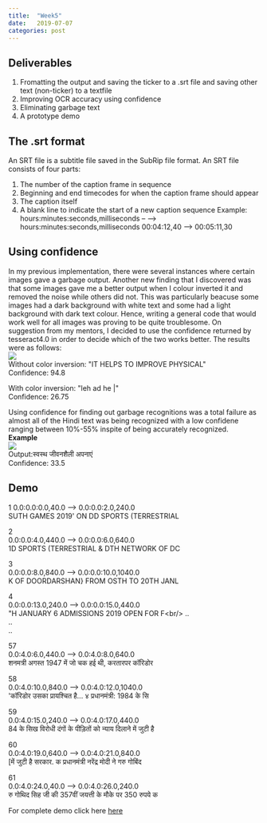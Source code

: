 ```yaml
---
title:  "Week5"
date:   2019-07-07
categories: post
---
```


## Deliverables
1. Fromatting the output and saving the ticker to a .srt file and saving other text (non-ticker) to a textfile
2. Improving OCR accuracy using confidence
3. Eliminating garbage text
4. A prototype demo

## The .srt format
An SRT file is a subtitle file saved in the SubRip file format.
An SRT file consists of four parts:
1. The number of the caption frame in sequence
2. Beginning and end timecodes for when the caption frame should appear
3. The caption itself
4. A blank line to indicate the start of a new caption sequence
Example:
  hours:minutes:seconds,milliseconds – –> hours:minutes:seconds,milliseconds
  00:04:12,40 --> 00:05:11,30

## Using confidence
In my previous implementation, there were several instances where certain images gave a garbage output. Another new finding that I discovered was that some images gave me a better output when I colour inverted it and removed the noise while others did not. This was particularly beacuse some images had a dark background with white text and some had a light background with dark text colour. Hence, writing a general code that would work well for all images was proving to be quite troublesome. On suggestion from my mentors, I decided to use the confidence returned by tesseract4.0 in order to decide which of the two works better.
The results were as follows:<br/>
![](/blog/assets/article_images/5.1.jpg)<br/>
Without color inversion: "IT HELPS TO IMPROVE PHYSICAL"<br />
Confidence: 94.8<br />

With color inversion: "leh ad he |"<br />
Confidence: 26.75<br />

Using confidence for finding out garbage recognitions was a total failure as almost all of the Hindi text was being recognized with a low confidene ranging between 10%-55% inspite of being accurately recognized.<br/>
**Example**<br />
![](/blog/assets/article_images/5.2.jpg)<br />
Output:स्वस्थ जीवनशैली अपनाएं<br />
Confidence: 33.5

## Demo
1
0.0:0.0:0.0,40.0 --> 0.0:0.0:2.0,240.0<br/>
SUTH GAMES 2019' ON DD SPORTS (TERRESTRIAL<br/>

2<br/>
0.0:0.0:4.0,440.0 --> 0.0:0.0:6.0,640.0<br/>
1D SPORTS (TERRESTRIAL & DTH NETWORK OF DC<br/>

3<br/>
0.0:0.0:8.0,840.0 --> 0.0:0.0:10.0,1040.0<br/>
K OF DOORDARSHAN} FROM OSTH TO 20TH JANL<br/>

4<br/>
0.0:0.0:13.0,240.0 --> 0.0:0.0:15.0,440.0<br/>
"H JANUARY 6 ADMISSIONS 2019 OPEN FOR F\<br/>
..<br/>
..<br/>
..<br/>

57<br/>
0.0:4.0:6.0,440.0 --> 0.0:4.0:8.0,640.0<br/>
शनमत्री अगस्त 1947 में जो चक हई थी, करतारपर कॉरिडोर

58<br/>
0.0:4.0:10.0,840.0 --> 0.0:4.0:12.0,1040.0<br/>
'कॉरिडोर उसका प्रायश्चित है... ४ प्रधानमंत्री: 1984 के सि<br/>

59<br/>
0.0:4.0:15.0,240.0 --> 0.0:4.0:17.0,440.0<br/>
84 के सिख विरोधी दंगों के पीड़ितों को न्याय दिलाने में जुटी है<br/>

60<br/>
0.0:4.0:19.0,640.0 --> 0.0:4.0:21.0,840.0<br/>
[में जुटी है सरकार. क प्रधानमंत्री नरेंद्र मोदी ने गरु गोबिंद<br/>

61<br/>
0.0:4.0:24.0,40.0 --> 0.0:4.0:26.0,240.0<br/>
रु गोथिद सिह जी की 357वीं जयत्ती के मौके पर 350 रुपये क<br/>


For complete demo click here [here](https://github.com/Poulami-Sarkar/Bengali-Hindi-OCR/demo)
